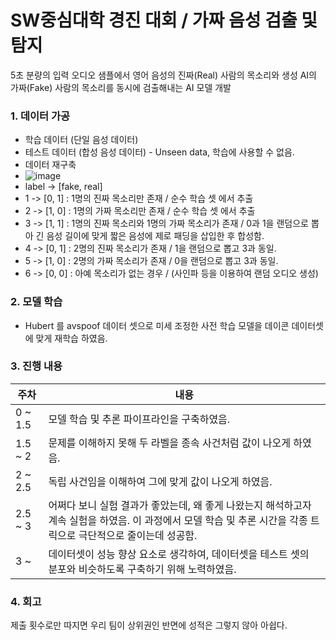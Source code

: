 # SW중심대학 경진 대회 / 가짜 음성 검출 및 탐지
5초 분량의 입력 오디오 샘플에서 영어 음성의 진짜(Real) 사람의 목소리와 생성 AI의 가짜(Fake) 사람의 목소리를 동시에 검출해내는 AI 모델 개발

### 1. 데이터 가공
- 학습 데이터 (단일 음성 데이터)
- 테스트 데이터 (합성 음성 데이터) - Unseen data, 학습에 사용할 수 없음.
- 데이터 재구축
- ![image](https://github.com/user-attachments/assets/ca82be1b-80d5-4b04-9cf3-7806b6cd5cb6)
- label -> [fake, real]
- 1 -> [0, 1] : 1명의 진짜 목소리만 존재 / 순수 학습 셋 에서 추출
- 2 -> [1, 0] : 1명의 가짜 목소리만 존재 / 순수 학습 셋 에서 추출
- 3 -> [1, 1] : 1명의 진짜 목소리와 1명의 가짜 목소리가 존재 / 0과 1을 랜덤으로 뽑아 긴 음성 길이에 맞게 짧은 음성에 제로 패딩을 삽입한 후 합성함.
- 4 -> [0, 1] :  2명의 진짜 목소리가 존재  / 1을 랜덤으로 뽑고 3과 동일.
- 5 -> [1, 0] : 2명의 가짜 목소리가 존재 / 0을 랜덤으로 뽑고 3과 동일.
- 6 -> [0, 0] : 아예 목소리가 없는 경우 / (사인파 등을 이용하여 랜덤 오디오 생성)


### 2. 모델 학습
- Hubert 를 avspoof 데이터 셋으로 미세 조정한 사전 학습 모델을 데이콘 데이터셋에 맞게 재학습 하였음.

### 3. 진행 내용

| 주차  | 내용                              |
|-------|-----------------------------------|
| 0 ~ 1.5 | 모델 학습 및 추론 파이프라인을 구축하였음.|
| 1.5 ~ 2 | 문제를 이해하지 못해 두 라벨을 종속 사건처럼 값이 나오게 하였음. |
| 2 ~ 2.5 | 독립 사건임을 이해하여 그에 맞게 값이 나오게 하였음.|
| 2.5 ~ 3 | 어쩌다 보니 실험 결과가 좋았는데, 왜 좋게 나왔는지 해석하고자 계속 실험을 하였음.  이 과정에서 모델 학습 및 추론 시간을 각종 트릭으로 극단적으로 줄이는데 성공함.|
| 3 ~  | 데이터셋이 성능 향상 요소로 생각하여, 데이터셋을 테스트 셋의 분포와 비슷하도록 구축하기 위해 노력하였음.|


### 4. 회고
제출 횟수로만 따지면 우리 팀이 상위권인 반면에 성적은 그렇지 않아 아쉽다.
